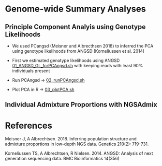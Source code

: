 # Genome-wide Summary Analyses

## Principle Component Analyis using Genotype Likelihoods 
- We used PCangsd (Meisner and Albrecthsen 2018) to inferred the PCA using genotype likelihoods from ANGSD (Korneliussen et al. 2014)

 - First we estimated genotype likelihoods using ANGSD [01_ANGSD_GL_forPCAngsd.sh](/02_Genome_wide_Summary/01_ANGSD_GL_forPCAngsd.sh) with keeping reads with least 90% individuals present
 - Run PCAngsd -> [02_runPCAngsd.sh](/02_Genome_wide_Summary/02_runPCAngsd.sh)
 - Plot PCA in R -> [03_plotPCA.sh](/02_Genome_wide_Summary/03_plotPCA.sh)

## Individual Admixture Proportions with NGSAdmix





# References 

Meisner J, A Albrechtsen. 2018. Inferring population structure and admixture proportions in low-depth NGS data. Genetics 210(2): 719-731. 

Korneliussen TS, A Albrechtsen, R Nielsen. 2014. ANGSD: Analysis of next generation sequencing data. BMC Bioinformatics 14(356)




